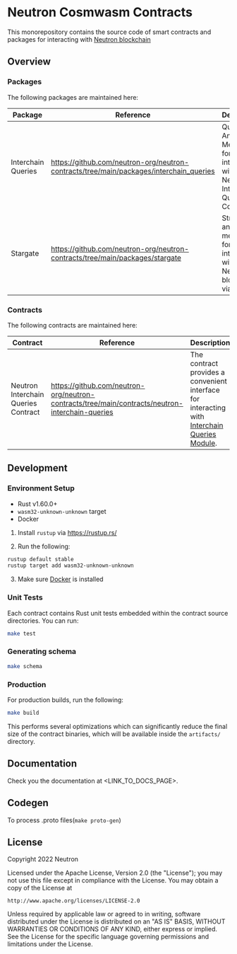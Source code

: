 # Neutron Cosmwasm Contracts

This monorepository contains the source code of smart contracts and packages for interacting with [Neutron blockchain](https://github.com/neutron-org/gaia-wasm-zone)

## Overview

### Packages

The following packages are maintained here:

| Package            | Reference                                                                              | Description                                                                        |
|--------------------|----------------------------------------------------------------------------------------|------------------------------------------------------------------------------------|
| Interchain Queries | https://github.com/neutron-org/neutron-contracts/tree/main/packages/interchain_queries | Queries And Messages for interacting with Neutron Interchain Queries Contract      |
| Stargate           | https://github.com/neutron-org/neutron-contracts/tree/main/packages/stargate           | Structures and Helper methods for interacting with Neutron blockchain via Stargate |

### Contracts

The following contracts are maintained here:

| Contract                            | Reference                                                                                       | Description                                                                                                                                                                   |
|-------------------------------------|-------------------------------------------------------------------------------------------------|-------------------------------------------------------------------------------------------------------------------------------------------------------------------------------|
| Neutron Interchain Queries Contract | https://github.com/neutron-org/neutron-contracts/tree/main/contracts/neutron-interchain-queries | The contract provides a convenient interface for interacting with [Interchain Queries Module](https://github.com/neutron-org/gaia-wasm-zone/tree/master/x/interchainqueries). |

## Development

### Environment Setup

- Rust v1.60.0+
- `wasm32-unknown-unknown` target
- Docker

1. Install `rustup` via https://rustup.rs/

2. Run the following:

```sh
rustup default stable
rustup target add wasm32-unknown-unknown
```

3. Make sure [Docker](https://www.docker.com/) is installed

### Unit Tests

Each contract contains Rust unit tests embedded within the contract source directories. You can run:

```sh
make test
```

### Generating schema

```sh
make schema
```

### Production

For production builds, run the following:

```sh
make build
```

This performs several optimizations which can significantly reduce the final size of the contract binaries, which will be available inside the `artifacts/` directory.

## Documentation

Check you the documentation at <LINK_TO_DOCS_PAGE>.

## Codegen

To process .proto files(`make proto-gen`)

## License

Copyright 2022 Neutron

Licensed under the Apache License, Version 2.0 (the "License");
you may not use this file except in compliance with the License.
You may obtain a copy of the License at

    http://www.apache.org/licenses/LICENSE-2.0

Unless required by applicable law or agreed to in writing, software
distributed under the License is distributed on an "AS IS" BASIS,
WITHOUT WARRANTIES OR CONDITIONS OF ANY KIND, either express or implied.
See the License for the specific language governing permissions and
limitations under the License.
